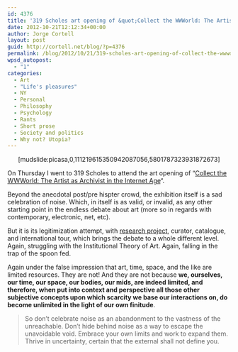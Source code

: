 ```yaml
---
id: 4376
title: '319 Scholes art opening of &quot;Collect the WWWorld: The Artist as Archivist in the Internet Age&quot;'
date: 2012-10-21T12:12:34+00:00
author: Jorge Cortell
layout: post
guid: http://cortell.net/blog/?p=4376
permalink: /blog/2012/10/21/319-scholes-art-opening-of-collect-the-wwworld-the-artist-as-archivist-in-the-internet-age/
wpsd_autopost:
  - "1"
categories:
  - Art
  - "Life's pleasures"
  - NY
  - Personal
  - Philosophy
  - Psychology
  - Rants
  - Short prose
  - Society and politics
  - Why not? Utopia?
---
```

<p style="text-align: center">
  [mudslide:picasa,0,111219615350942087056,5801787323931872673]
</p>

On Thursday I went to 319 Scholes to attend the art opening of &#8220;<a title="http://319scholes.org/exhibition/collect-the-wwworld-the-artist-as-archivist-in-the-internet-age/" href="http://319scholes.org/exhibition/collect-the-wwworld-the-artist-as-archivist-in-the-internet-age/" target="_blank">Collect the WWWorld: The Artist as Archivist in the Internet Age</a>&#8220;.

Beyond the anecdotal post/pre hispter crowd, the exhibition itself is a sad celebration of noise. Which, in itself is as valid, or invalid, as any other starting point in the endless debate about art (more so in regards with contemporary, electronic, net, etc).

But it is its legitimization attempt, with <a title="http://collectheworld.linkartcenter.eu/" href="http://collectheworld.linkartcenter.eu/" target="_blank">research project</a>, curator, catalogue, and international tour, which brings the debate to a whole different level. Again, struggling with the Institutional Theory of Art. Again, falling in the trap of the spoon fed.

Again under the false impression that art, time, space, and the like are limited resources. They are not! And they are not because **we, ourselves, our time, our space, our bodies, our mids, are indeed limited, and therefore, when put into context and perspective all those other subjective concepts upon which scarcity we base our interactions on, do become unlimited in the light of our own finitude**.

> So don&#8217;t celebrate noise as an abandonment to the vastness of the unreachable. Don&#8217;t hide behind noise as a way to escape the unavoidable void. Embrace your own limits and work to expand them. Thrive in uncertainty, certain that the external shall not define you.